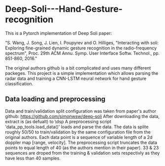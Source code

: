 # Deep-Soli---Hand-Gesture-recognition
This is a Pytorch implementation of Deep Soli paper: 

"S. Wang, J. Song, J. Lien, I. Poupyrev and O. Hilliges, "Interacting with soli: Exploring fine-grained dynamic gesture recognition in the radio-frequency spectrum", Proc. 29th ACM Annu. Symp. User Interface Softw. Technol., pp. 851-860, 2016."

The original authors github is a bit complicated and uses many different packeges. This project is a simple implementation which allows parsing the radar data and training a CNN-LSTM neural network for hand gesture classification. 


## Data loading and preprocessing
Data and train/validation split configuration was taken from paper's author github: https://github.com/simonwsw/deep-soli
After downloading the data, extract is (as defualt) to \dsp
A preprocessing script 'data_pp_tools.load_data()' loads and parse the data. The data is splite roughly 50/50 to train/validation by the same configuration file from the original authors. Each data point is a sequence of variable length of a 2d doppler map [range, velocity]. The preprocessing script truncates the data points to equal length of 40 (as the authors mention in their paper). 33 & 23 sequences are droped from the training & validation sets respectivly as they have less than 40 samples.

